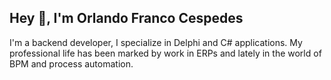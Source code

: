 ##  Hey 👋, I'm Orlando Franco Cespedes



I'm a backend developer, I specialize in Delphi and C# applications. My professional life has been marked by work in ERPs and lately in the world of BPM and process automation.
